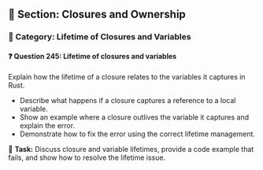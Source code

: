 ## 📘 Section: Closures and Ownership
### 🔹 Category: Lifetime of Closures and Variables
#### ❓ Question 245: Lifetime of closures and variables

Explain how the lifetime of a closure relates to the variables it captures in Rust.

- Describe what happens if a closure captures a reference to a local variable.
- Show an example where a closure outlives the variable it captures and explain the error.
- Demonstrate how to fix the error using the correct lifetime management.

🔧 **Task:** Discuss closure and variable lifetimes, provide a code example that fails, and show how to resolve the lifetime issue.
